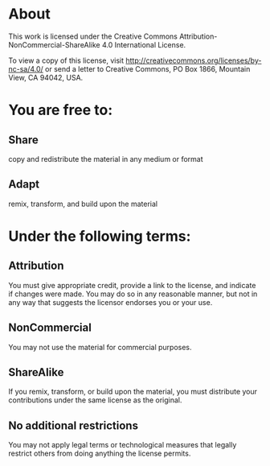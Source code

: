 # About

This work is licensed under the Creative Commons Attribution-NonCommercial-ShareAlike 4.0 International License.

To view a copy of this license, visit http://creativecommons.org/licenses/by-nc-sa/4.0/ or send a letter to Creative Commons, PO Box 1866, Mountain View, CA 94042, USA.

# You are free to:

## Share

copy and redistribute the material in any medium or format

## Adapt

remix, transform, and build upon the material

# Under the following terms:

## Attribution

You must give appropriate credit, provide a link to the license, and indicate if changes were made. You may do so in any reasonable manner, but not in any way that suggests the licensor endorses you or your use.

## NonCommercial

You may not use the material for commercial purposes.

## ShareAlike

If you remix, transform, or build upon the material, you must distribute your contributions under the same license as the original.

## No additional restrictions

You may not apply legal terms or technological measures that legally restrict others from doing anything the license permits.